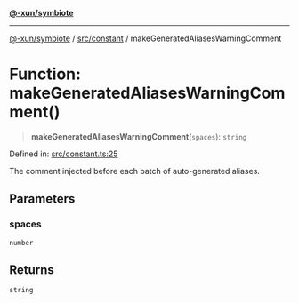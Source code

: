 [**@-xun/symbiote**](../../../README.md)

***

[@-xun/symbiote](../../../README.md) / [src/constant](../README.md) / makeGeneratedAliasesWarningComment

# Function: makeGeneratedAliasesWarningComment()

> **makeGeneratedAliasesWarningComment**(`spaces`): `string`

Defined in: [src/constant.ts:25](https://github.com/Xunnamius/symbiote/blob/50bd26ba580f69a990fc1f7bdf0f09da69c3cfeb/src/constant.ts#L25)

The comment injected before each batch of auto-generated aliases.

## Parameters

### spaces

`number`

## Returns

`string`
